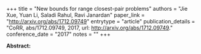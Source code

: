 +++
title = "New bounds for range closest-pair problems"
authors = "Jie Xue, Yuan Li, Saladi Rahul, Ravi Janardan"
paper_link = "http://arxiv.org/abs/1712.09749"
entrytype = "article"
publication_details = "CoRR, abs/1712.09749, 2017, url: <a href='http://arxiv.org/abs/1712.09749' target='_blank'>http://arxiv.org/abs/1712.09749</a>."
conference_date = "2017"
notes = ""
+++

<b>Abstract:</b>
